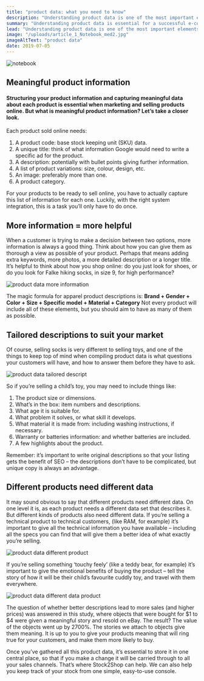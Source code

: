 ```yaml
---
title: "product data: what you need to know"
description: "Understanding product data is one of the most important elements to a successful e-commerce business. Here's an explanation of what you need to know."
summary: "Understanding product data is essential for a successful e-commerce business. Here’s an overview of the most important elements of product data you need to understand."
lead: "Understanding product data is one of the most important elements to a successful e-commerce business. If you’re just starting your e-commerce website, you may think that you can just move your product data from your accounting system to your website and sell online. Right? Wrong. You need to know as much as you can about your products – and share that information with your customers – to successfully sell online."
image: "/uploads/article_1_Notebook_med2.jpg"
imageAltText: "product data"
date: 2019-07-05
---
```


![notebook](/uploads/article_1_notebook_med.jpg)
## Meaningful product information

#### Structuring your product information and capturing meaningful data about each product is essential when marketing and selling products online. But what is meaningful product information? Let’s take a closer look.

Each product sold online needs:

1. A product code: base stock keeping unit (SKU) data.
2. A unique title: think of what information Google would need to write a specific ad for the product.
3. A description: potentially with bullet points giving further information.
4. A list of product variations: size, colour, design, etc.
5. An image: preferably more than one.
6. A product category.

For your products to be ready to sell online, you have to actually capture this list of information for each one. Luckily, with the right system integration, this is a task you’ll only have to do once.

## More information = more helpful

When a customer is trying to make a decision between two options, more information is always a good thing. Think about how you can give them as thorough a view as possible of your product. Perhaps that means adding extra keywords, more photos, a more detailed description or a longer title. It’s helpful to think about how you shop online: do you just look for shoes, or do you look for Falke hiking socks, in size 9, for high performance?

![product data more information](/uploads/article_1_product_data_more_information.jpg)

The magic formula for apparel product descriptions is:
**Brand + Gender + Color + Size + Specific model + Material + Category**
Not every product will include all of these elements, but you should aim to have as many of them as possible.

## Tailored descriptions to suit your market

Of course, selling socks is very different to selling toys, and one of the things to keep top of mind when compiling product data is what questions your customers will have, and how to answer them before they have to ask.

![product data tailored descript](/uploads/article_1_product_data_tailored_descript.jpg)

So if you’re selling a child’s toy, you may need to include things like:

1.  The product size or dimensions.
2.  What’s in the box: item numbers and descriptions.
3.  What age it is suitable for.
4.  What problem it solves, or what skill it develops.
5.  What material it is made from: including washing instructions, if necessary.
6.  Warranty or batteries information: and whether batteries are included.
7.  A few highlights about the product.

Remember: it’s important to write original descriptions so that your listing gets the benefit of SEO – the descriptions don’t have to be complicated, but unique copy is always an advantage.

## Different products need different data

It may sound obvious to say that different products need different data. On one level it is, as each product needs a different data set that describes it. But different kinds of products also need different data. If you’re selling a technical product to technical customers, (like RAM, for example) it’s important to give all the technical information you have available – including all the specs you can find that will give them a better idea of what exactly you’re selling.

![product data different product](/uploads/article_1_product_data_different_product.jpg)

If you’re selling something ‘touchy feely’ (like a teddy bear, for example) it’s important to give the emotional benefits of buying the product – tell the story of how it will be their child’s favourite cuddly toy, and travel with them everywhere.

![product data different data product](/uploads/article_1_product_data_different_data_product.jpg)

The question of whether better descriptions lead to more sales (and higher prices) was answered in this study, where objects that were bought for $1 to $4 were given a meaningful story and resold on eBay. The result? The value of the objects went up by 2700%. The stories we attach to objects give them meaning. It is up to you to give your products meaning that will ring true for your customers, and make them more likely to buy.

Once you’ve gathered all this product data, it’s essential to store it in one central place, so that if you make a change it will be carried through to all your sales channels. That’s where Stock2Shop can help. We can also help you keep track of your stock from one simple, easy-to-use console.


